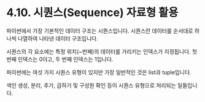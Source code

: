 # 4.10. 시퀀스(Sequence) 자료형 활용

파이썬에서 가장 기본적인 데이터 구조는 시퀀스입니다. 시퀀스란 데이터를 순서대로 하나씩 나열하여 나타낸 데이터 구조입니다.

시퀀스의 각 요소에는 특정 위치(\~번째)의 데이터를 가리키는 인덱스가 지정됩니다. 첫 번째 인덱스는 0이고, 두 번째 인덱스는 1입니다.

파이썬에는 여섯 가지 시퀀스 유형이 있지만 가장 일반적인 것은 list과 tuple입니다.

색인 생성, 분리, 추가, 곱하기 및 구성원 확인 등이 시퀀스 유형으로 처리되는 일들입니다.
